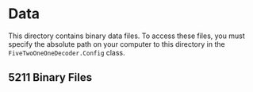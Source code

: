 # Data

This directory contains binary data files. To access these files, you must specify the absolute path on your computer
to this directory in the `FiveTwoOneOneDecoder.Config` class.

## 5211 Binary Files

